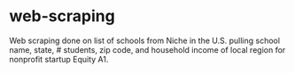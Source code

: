 # web-scraping

Web scraping done on list of schools from Niche in the U.S. pulling school name, state, # students, zip code, and household income of local region for nonprofit startup Equity A1.
